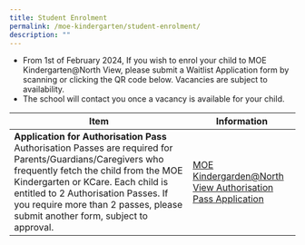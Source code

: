 ```yaml
---
title: Student Enrolment
permalink: /moe-kindergarten/student-enrolment/
description: ""
---
```

* From 1st of February 2024, If you wish to enrol your child to MOE Kindergarten@North View, please submit a Waitlist Application form by scanning or clicking the QR code below. Vacancies are subject to availability.
* The school will contact you once a vacancy is available for your child.


| Item | Information |
| -------- | -------- |
| **Application for Authorisation Pass** <br>Authorisation Passes are required for Parents/Guardians/Caregivers who frequently fetch the child from the MOE Kindergarten or KCare. Each child is entitled to 2 Authorisation Passes. If you require more than 2 passes, please submit another form, subject to approval.| [MOE Kindergarden@North View Authorisation Pass Application](https://go.gov.sg/mkpvap)
